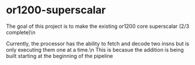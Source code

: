 # or1200-superscalar
The goal of this project is to make the existing or1200 core superscalar (2/3 complete)\n

Currently, the processor has the ability to fetch and decode two insns but is only executing them one at a time.\n
This is becasue the addition is being built starting at the beginning of the pipeline
